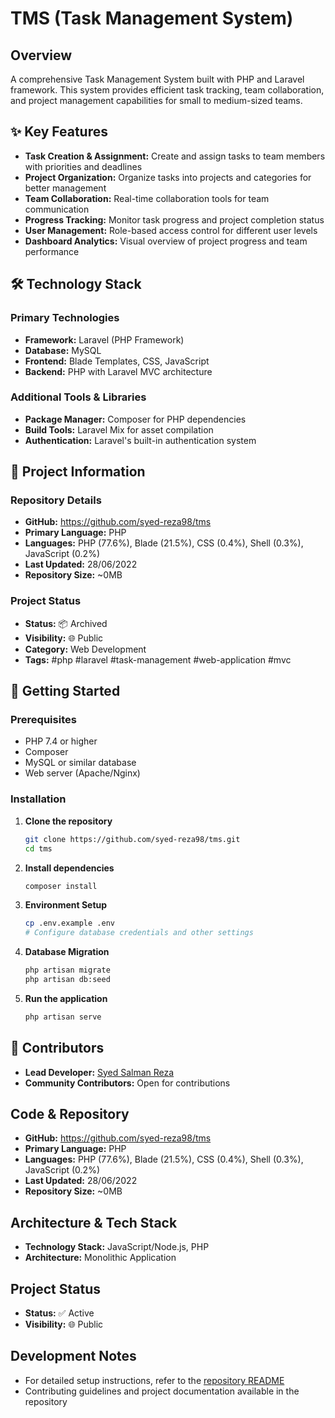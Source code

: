 # TMS (Task Management System)
## Overview

A comprehensive Task Management System built with PHP and Laravel framework. This system provides efficient task tracking, team collaboration, and project management capabilities for small to medium-sized teams.

## ✨ Key Features

- **Task Creation & Assignment:** Create and assign tasks to team members with priorities and deadlines
- **Project Organization:** Organize tasks into projects and categories for better management
- **Team Collaboration:** Real-time collaboration tools for team communication
- **Progress Tracking:** Monitor task progress and project completion status
- **User Management:** Role-based access control for different user levels
- **Dashboard Analytics:** Visual overview of project progress and team performance

## 🛠️ Technology Stack

### Primary Technologies
- **Framework:** Laravel (PHP Framework)
- **Database:** MySQL
- **Frontend:** Blade Templates, CSS, JavaScript
- **Backend:** PHP with Laravel MVC architecture

### Additional Tools & Libraries
- **Package Manager:** Composer for PHP dependencies
- **Build Tools:** Laravel Mix for asset compilation
- **Authentication:** Laravel's built-in authentication system

## 📂 Project Information

### Repository Details
- **GitHub:** https://github.com/syed-reza98/tms
- **Primary Language:** PHP
- **Languages:** PHP (77.6%), Blade (21.5%), CSS (0.4%), Shell (0.3%), JavaScript (0.2%)
- **Last Updated:** 28/06/2022
- **Repository Size:** ~0MB

### Project Status
- **Status:** 📦 Archived
- **Visibility:** 🌐 Public
- **Category:** Web Development
- **Tags:** #php #laravel #task-management #web-application #mvc

## 🚀 Getting Started

### Prerequisites
- PHP 7.4 or higher
- Composer
- MySQL or similar database
- Web server (Apache/Nginx)

### Installation

1. **Clone the repository**
   ```bash
   git clone https://github.com/syed-reza98/tms.git
   cd tms
   ```

2. **Install dependencies**
   ```bash
   composer install
   ```

3. **Environment Setup**
   ```bash
   cp .env.example .env
   # Configure database credentials and other settings
   ```

4. **Database Migration**
   ```bash
   php artisan migrate
   php artisan db:seed
   ```

5. **Run the application**
   ```bash
   php artisan serve
   ```

## 👥 Contributors

- **Lead Developer:** [Syed Salman Reza](https://github.com/syed-reza98)
- **Community Contributors:** Open for contributions

## Code & Repository

- **GitHub:** https://github.com/syed-reza98/tms
- **Primary Language:** PHP
- **Languages:** PHP (77.6%), Blade (21.5%), CSS (0.4%), Shell (0.3%), JavaScript (0.2%)
- **Last Updated:** 28/06/2022
- **Repository Size:** ~0MB

## Architecture & Tech Stack

- **Technology Stack:** JavaScript/Node.js, PHP
- **Architecture:** Monolithic Application

## Project Status

- **Status:** ✅ Active
- **Visibility:** 🌐 Public

## Development Notes

- For detailed setup instructions, refer to the [repository README](https://github.com/syed-reza98/tms#readme)
- Contributing guidelines and project documentation available in the repository

